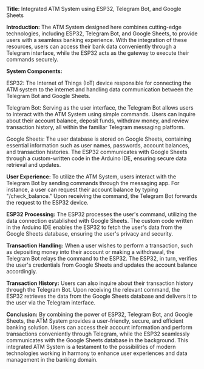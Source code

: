 **Title:**
Integrated ATM System using ESP32, Telegram Bot, and Google Sheets

**Introduction:**
The ATM System designed here combines cutting-edge technologies, including ESP32, Telegram Bot, and Google Sheets, to provide users with a seamless banking experience. With the integration of these resources, users can access their bank data conveniently through a Telegram interface, while the ESP32 acts as the gateway to execute their commands securely.

**System Components:**

ESP32: The Internet of Things (IoT) device responsible for connecting the ATM system to the internet and handling data communication between the Telegram Bot and Google Sheets.

Telegram Bot: Serving as the user interface, the Telegram Bot allows users to interact with the ATM System using simple commands. Users can inquire about their account balance, deposit funds, withdraw money, and review transaction history, all within the familiar Telegram messaging platform.

Google Sheets: The user database is stored on Google Sheets, containing essential information such as user names, passwords, account balances, and transaction histories. The ESP32 communicates with Google Sheets through a custom-written code in the Arduino IDE, ensuring secure data retrieval and updates.

**User Experience:**
To utilize the ATM System, users interact with the Telegram Bot by sending commands through the messaging app. For instance, a user can request their account balance by typing "/check_balance." Upon receiving the command, the Telegram Bot forwards the request to the ESP32 device.

**ESP32 Processing:**
The ESP32 processes the user's command, utilizing the data connection established with Google Sheets. The custom code written in the Arduino IDE enables the ESP32 to fetch the user's data from the Google Sheets database, ensuring the user's privacy and security.

**Transaction Handling:**
When a user wishes to perform a transaction, such as depositing money into their account or making a withdrawal, the Telegram Bot relays the command to the ESP32. The ESP32, in turn, verifies the user's credentials from Google Sheets and updates the account balance accordingly.

**Transaction History:**
Users can also inquire about their transaction history through the Telegram Bot. Upon receiving the relevant command, the ESP32 retrieves the data from the Google Sheets database and delivers it to the user via the Telegram interface.

**Conclusion:**
By combining the power of ESP32, Telegram Bot, and Google Sheets, the ATM System provides a user-friendly, secure, and efficient banking solution. Users can access their account information and perform transactions conveniently through Telegram, while the ESP32 seamlessly communicates with the Google Sheets database in the background. This integrated ATM System is a testament to the possibilities of modern technologies working in harmony to enhance user experiences and data management in the banking domain.



